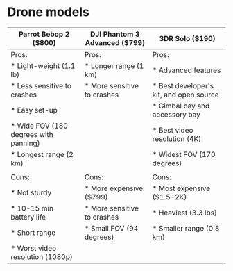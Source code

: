 # Drone models

| Parrot Bebop 2 ($800)                 | DJI Phantom 3 Advanced ($799) | 3DR Solo ($190) | 
| ----------------------------------    | -----------------------       | --------  |
| Pros: 														    |	Pros:    								      | Pros:					| 
| * Light-weight (1.1 lb)								| * Longer range (1 km)         | * Advanced features
| * Less sensitive to crashes           | * More sensitive to crashes   | * Best developer's kit, and open source 
| * Easy set-up          						    |    														| * Gimbal bay and accessory bay
| * Wide FOV (180 degrees with panning) |															  | * Best video resolution (4K)
| * Longest range (2 km)								|																| * Widest FOV (170 degrees) 
|																		 		|     													|
| Cons: 																| Cons: 												| Cons:
| * Not sturdy 													| * More expensive ($799)				| * Most expensive ($1.5-2K) 
| * 10-15 min battery life 							| * More sensitive to crashes		| * Heaviest (3.3 lbs)
| * Short range  												| * Small FOV (94 degrees) 			| * Smaller range (0.8 km)
| * Worst video resolution (1080p)  		|

